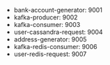 - bank-account-generator: 9001
- kafka-producer: 9002
- kafka-consumer: 9003
- user-cassandra-request: 9004
- address-generator: 9005
- kafka-redis-consumer: 9006
- user-redis-request: 9007